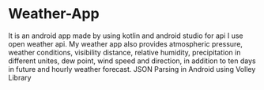 # Weather-App
It is an android app made by using kotlin and android studio for api I use open weather api.
My weather app also provides atmospheric pressure, weather conditions, visibility distance, relative humidity, precipitation in different unites, dew point, wind speed and direction, in addition to ten days in future and hourly weather forecast.
JSON Parsing in Android using Volley Library
